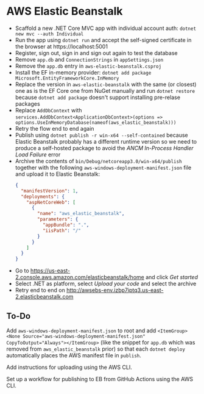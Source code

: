 # AWS Elastic Beanstalk

- Scaffold a new .NET Core MVC app with individual account auth:
  `dotnet new mvc --auth Individual`
- Run the app using `dotnet run` and accept the self-signed certificate in the
  browser at https://localhost:5001
- Register, sign out, sign in and sign out again to test the database
- Remove `app.db` and `ConnectionStrings` in `appSettings.json`
- Remove the `app.db` entry in `aws-elastic-beanstalk.csproj`
- Install the EF in-memory provider:
  `dotnet add package Microsoft.EntityFrameworkCore.InMemory`
- Replace the version in `aws-elastic-beanstalk` with the same (or closest) one
  as is the EF Core one from NuGet manually and run `dotnet restore` because
  `dotnet add package` doesn't support installing pre-relase packages
- Replace `AddDbContext` with
  `services.AddDbContext<ApplicationDbContext>(options => options.UseInMemoryDatabase(nameof(aws_elastic_beanstalk)))`
- Retry the flow end to end again
- Publish using `dotnet publish -r win-x64 --self-contained` because Elastic
  Beanstalk probably has a different runtime version so we need to produce a
  self-hosted package to avoid the *ANCM In-Process Handler Load Failure* error
- Archive the contents of `bin/Debug/netcoreapp3.0/win-x64/publish` together
  with the following `aws-windows-deployment-manifest.json` file and upload it
  to Elastic Beanstalk:
  ```json
  {
    "manifestVersion": 1,
    "deployments": {
      "aspNetCoreWeb": [
        {
          "name": "aws_elastic_beanstalk",
          "parameters": {
            "appBundle": ".",
            "iisPath": "/"
          }
        }
      ]
    }
  }
  ```
- Go to https://us-east-2.console.aws.amazon.com/elasticbeanstalk/home and click
  *Get started*
- Select .NET as platform, select *Upload your code* and select the archive
- Retry end to end on http://awsebs-env.izbp7iptq3.us-east-2.elasticbeanstalk.com

## To-Do

Add `aws-windows-deployment-manifest.json` to root and add
`<ItemGroup><None Source="aws-windows-deployment-manifest.json" CopyToOutput="Always"></ItemGroup>`
(like the snippet for `app.db` which was removed from `aws_elastic_beanstalk` prior)
so that each `dotnet deploy` automatically places the AWS manifest file in `publish`.

Add instructions for uploading using the AWS CLI.

Set up a workflow for publishing to EB from GitHub Actions using the AWS CLI.
